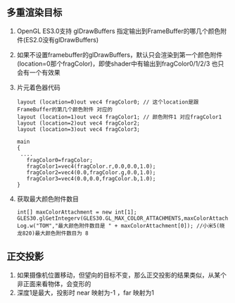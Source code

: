 ##  多重渲染目标

1. OpenGL ES3.0支持 glDrawBuffers 指定输出到FrameBuffer的哪几个颜色附件(ES2.0没有glDrawBuffers)

2. 如果不设置framebuffer的glDrawBuffers，默认只会渲染到第一个颜色附件(location=0那个fragColor)，即使shader中有输出到fragColor0/1/2/3 也只会有一个有效果

3. 片元着色器代码

   ```
   layout (location=0)out vec4 fragColor0; // 这个location是跟FrameBuffer的第几个颜色附件 对应的
   layout (location=1)out vec4 fragColor1; // 颜色附件1 对应fragColor1
   layout (location=2)out vec4 fragColor2; 
   layout (location=3)out vec4 fragColor3;
   
   main
   {
   	....
      fragColor0=fragColor;
      fragColor1=vec4(fragColor.r,0.0,0.0,1.0);
      fragColor2=vec4(0.0,fragColor.g,0.0,1.0);
      fragColor3=vec4(0.0,0.0,fragColor.b,1.0);
   }
   ```

4. 获取最大颜色附件数目

   ```
   int[] maxColorAttachment = new int[1];
   GLES30.glGetIntegerv(GLES30.GL_MAX_COLOR_ATTACHMENTS,maxColorAttachment,0);
   Log.w("TOM","最大颜色附件数目是 " + maxColorAttachment[0]); //小米5(晓龙820)最大颜色附件数目为 8
   ```

   

## 正交投影

1. 如果摄像机位置移动，但望向的目标不变，那么正交投影的结果类似，从某个非正面来看物体，会变形的
2. 深度1是最大，投影时 near 映射为-1 ，far 映射为1 